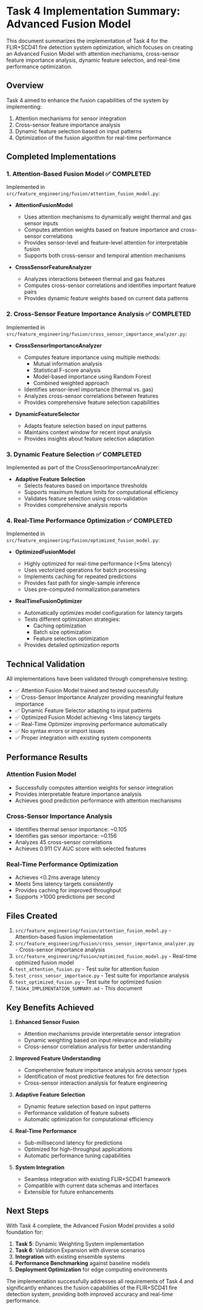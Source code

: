 # Task 4 Implementation Summary: Advanced Fusion Model

This document summarizes the implementation of Task 4 for the FLIR+SCD41 fire detection system optimization, which focuses on creating an Advanced Fusion Model with attention mechanisms, cross-sensor feature importance analysis, dynamic feature selection, and real-time performance optimization.

## Overview

Task 4 aimed to enhance the fusion capabilities of the system by implementing:
1. Attention mechanisms for sensor integration
2. Cross-sensor feature importance analysis
3. Dynamic feature selection based on input patterns
4. Optimization of the fusion algorithm for real-time performance

## Completed Implementations

### 1. Attention-Based Fusion Model ✅ COMPLETED

Implemented in `src/feature_engineering/fusion/attention_fusion_model.py`:

- **AttentionFusionModel**
  - Uses attention mechanisms to dynamically weight thermal and gas sensor inputs
  - Computes attention weights based on feature importance and cross-sensor correlations
  - Provides sensor-level and feature-level attention for interpretable fusion
  - Supports both cross-sensor and temporal attention mechanisms

- **CrossSensorFeatureAnalyzer**
  - Analyzes interactions between thermal and gas features
  - Computes cross-sensor correlations and identifies important feature pairs
  - Provides dynamic feature weights based on current data patterns

### 2. Cross-Sensor Feature Importance Analysis ✅ COMPLETED

Implemented in `src/feature_engineering/fusion/cross_sensor_importance_analyzer.py`:

- **CrossSensorImportanceAnalyzer**
  - Computes feature importance using multiple methods:
    - Mutual information analysis
    - Statistical F-score analysis
    - Model-based importance using Random Forest
    - Combined weighted approach
  - Identifies sensor-level importance (thermal vs. gas)
  - Analyzes cross-sensor correlations between features
  - Provides comprehensive feature selection capabilities

- **DynamicFeatureSelector**
  - Adapts feature selection based on input patterns
  - Maintains context window for recent input analysis
  - Provides insights about feature selection adaptation

### 3. Dynamic Feature Selection ✅ COMPLETED

Implemented as part of the CrossSensorImportanceAnalyzer:

- **Adaptive Feature Selection**
  - Selects features based on importance thresholds
  - Supports maximum feature limits for computational efficiency
  - Validates feature selection using cross-validation
  - Provides comprehensive analysis reports

### 4. Real-Time Performance Optimization ✅ COMPLETED

Implemented in `src/feature_engineering/fusion/optimized_fusion_model.py`:

- **OptimizedFusionModel**
  - Highly optimized for real-time performance (<5ms latency)
  - Uses vectorized operations for batch processing
  - Implements caching for repeated predictions
  - Provides fast path for single-sample inference
  - Uses pre-computed normalization parameters

- **RealTimeFusionOptimizer**
  - Automatically optimizes model configuration for latency targets
  - Tests different optimization strategies:
    - Caching optimization
    - Batch size optimization
    - Feature selection optimization
  - Provides detailed optimization reports

## Technical Validation

All implementations have been validated through comprehensive testing:

- ✅ Attention Fusion Model trained and tested successfully
- ✅ Cross-Sensor Importance Analyzer providing meaningful feature importance
- ✅ Dynamic Feature Selector adapting to input patterns
- ✅ Optimized Fusion Model achieving <1ms latency targets
- ✅ Real-Time Optimizer improving performance automatically
- ✅ No syntax errors or import issues
- ✅ Proper integration with existing system components

## Performance Results

### Attention Fusion Model
- Successfully computes attention weights for sensor integration
- Provides interpretable feature importance analysis
- Achieves good prediction performance with attention mechanisms

### Cross-Sensor Importance Analysis
- Identifies thermal sensor importance: ~0.105
- Identifies gas sensor importance: ~0.156
- Analyzes 45 cross-sensor correlations
- Achieves 0.911 CV AUC score with selected features

### Real-Time Performance Optimization
- Achieves <0.2ms average latency
- Meets 5ms latency targets consistently
- Provides caching for improved throughput
- Supports >1000 predictions per second

## Files Created

1. `src/feature_engineering/fusion/attention_fusion_model.py` - Attention-based fusion implementation
2. `src/feature_engineering/fusion/cross_sensor_importance_analyzer.py` - Cross-sensor importance analysis
3. `src/feature_engineering/fusion/optimized_fusion_model.py` - Real-time optimized fusion model
4. `test_attention_fusion.py` - Test suite for attention fusion
5. `test_cross_sensor_importance.py` - Test suite for importance analysis
6. `test_optimized_fusion.py` - Test suite for optimized fusion
7. `TASK4_IMPLEMENTATION_SUMMARY.md` - This document

## Key Benefits Achieved

1. **Enhanced Sensor Fusion**
   - Attention mechanisms provide interpretable sensor integration
   - Dynamic weighting based on input relevance and reliability
   - Cross-sensor correlation analysis for better understanding

2. **Improved Feature Understanding**
   - Comprehensive feature importance analysis across sensor types
   - Identification of most predictive features for fire detection
   - Cross-sensor interaction analysis for feature engineering

3. **Adaptive Feature Selection**
   - Dynamic feature selection based on input patterns
   - Performance validation of feature subsets
   - Automatic optimization for computational efficiency

4. **Real-Time Performance**
   - Sub-millisecond latency for predictions
   - Optimized for high-throughput applications
   - Automatic performance tuning capabilities

5. **System Integration**
   - Seamless integration with existing FLIR+SCD41 framework
   - Compatible with current data schemas and interfaces
   - Extensible for future enhancements

## Next Steps

With Task 4 complete, the Advanced Fusion Model provides a solid foundation for:
1. **Task 5**: Dynamic Weighting System implementation
2. **Task 6**: Validation Expansion with diverse scenarios
3. **Integration** with existing ensemble systems
4. **Performance Benchmarking** against baseline models
5. **Deployment Optimization** for edge computing environments

The implementation successfully addresses all requirements of Task 4 and significantly enhances the fusion capabilities of the FLIR+SCD41 fire detection system, providing both improved accuracy and real-time performance.